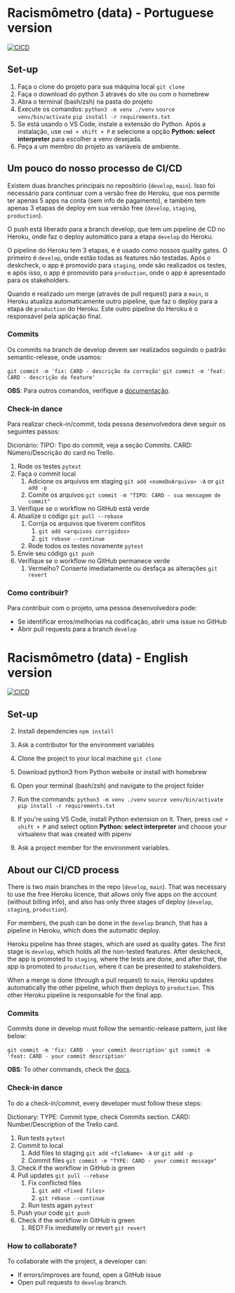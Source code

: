 # Racismômetro (data) - Portuguese version

[![CICD](https://github.com/Racisometro/data/actions/workflows/main.yml/badge.svg)](https://github.com/Racisometro/data/actions/workflows/main.yml)

## Set-up

1. Faça o clone do projeto para sua máquina local `git clone`
2. Faça o download do python 3 através do site ou com o homebrew
3. Abra o terminal (bash/zsh) na pasta do projeto
4. Execute os comandos:
    `python3 -m venv ./venv`
    `source venv/bin/activate`
    `pip install -r requirements.txt`
5. Se está usando o VS Code, instale a extensão do Python. Após a instalação, use `cmd + shift + P` e selecione a opção **Python: select interpreter** para escolher a venv desejada.
6. Peça a um membro do projeto as variáveis de ambiente.

## Um pouco do nosso processo de CI/CD

Existem duas branches principais no repositório (`develop`, `main`). Isso foi necessário para continuar com a versão free do Heroku, que nos permite ter apenas 5 apps na conta (sem info de pagamento), e também tem apenas 3 etapas de deploy em sua versão free (`develop`, `staging`, `production`).

O push está liberado para a branch develop, que tem um pipeline de CD no Heroku, onde faz o deploy automático para a etapa `develop` do Heroku.

O pipeline do Heroku tem 3 etapas, e é usado como nossos quality gates. O primeiro é `develop`, onde estão todas as features não testadas. Após o deskcheck, o app é promovido para `staging`, onde são realizados os testes, e após isso, o app é promovido para `production`, onde o app é apresentado para os stakeholders.

Quando é realizado um merge (através de pull request) para a `main`, o Heroku atualiza automaticamente outro pipeline, que faz o deploy para a etapa de `production` do Heroku. Este outro pipeline do Heroku é o responsável pela aplicação final.

### Commits

Os commits na branch de develop devem ser realizados seguindo o padrão semantic-release, onde usamos:

`git commit -m 'fix: CARD - descrição da correção'`
`git commit -m 'feat: CARD - descrição da feature'`

**OBS**: Para outros comandos, verifique a [documentação](https://github.com/semantic-release/semantic-release).

### Check-in dance

Para realizar check-in/commit, toda pessoa desenvolvedora deve seguir os seguintes passos:

Dicionário:
TIPO: Tipo do commit, veja a seção Commits.
CARD: Número/Descrição do card no Trello.

1. Rode os testes `pytest`
1. Faça o commit local
    1. Adicione os arquivos em staging `git add <nomeDoArquivo> -A` or `git add -p`
    1. Comite os arquivos `git commit -m "TIPO: CARD - sua mensagem de commit"`
1. Verifique se o workflow no GitHub está verde
1. Atualize o código `git pull --rebase`
    1. Corrija os arquivos que tiverem conflitos
	    1. `git add <arquivos corrigidos>`
	    1. `git rebase --continue`
    1. Rode todos os testes novamente `pytest`
1. Envie seu código `git push`
1. Verifique se o workflow no GitHub permanece verde
    1. Vermelho? Conserte imediatamente ou desfaça as alterações `git revert`

### Como contribuir?

Para contribuir com o projeto, uma pessoa desenvolvedora pode:

* Se identificar erros/melhorias na codificação, abrir uma issue no GitHub
* Abrir pull requests para a branch `develop`

# Racismômetro (data) - English version

[![CICD](https://github.com/Racisometro/frontend/actions/workflows/main.yml/badge.svg)](https://github.com/Racisometro/frontend/actions/workflows/main.yml)

## Set-up


2. Install dependencies `npm install`
3. Ask a contributor for the environment variables

1. Clone the project to your local machine `git clone`
2. Download python3 from Python website or install with homebrew
3. Open your terminal (bash/zsh) and navigate to the project folder
4. Run the commands:
    `python3 -m venv ./venv`
    `source venv/bin/activate`
    `pip install -r requirements.txt`
5. If you're using VS Code, install Python extension on it. Then, press `cmd + shift + P` and select option **Python: select interpreter** and choose your virtualenv that was created with pipenv
6. Ask a project member for the environment variables.

## About our CI/CD process

There is two main branches in the repo (`develop`, `main`). That was necessary to use the free Heroku licence, that allows only five apps on the account (without billing info), and also has only three stages of deploy (`develop`, `staging`, `production`).

For members, the push can be done in the `develop` branch, that has a pipeline in Heroku, which does the automatic deploy.

Heroku pipeline has three stages, which are used as quality gates. The first stage is `develop`, which holds all the non-tested features. After deskcheck, the app is promoted to `staging`, where the tests are done, and after that, the app is promoted to `production`, where it can be presented to stakeholders.

When a merge is done (through a pull request) to `main`, Heroku updates automatically the other pipeline, which then deploys to `production`. This other Heroku pipeline is responsable for the final app.

### Commits

Commits done in develop must follow the semantic-release pattern, just like below:

`git commit -m 'fix: CARD - your commit description'`
`git commit -m 'feat: CARD - your commit description'`

**OBS**: To other commands, check the [docs](https://github.com/semantic-release/semantic-release).

### Check-in dance

To do a check-in/commit, every developer must follow these steps:

Dictionary:
TYPE: Commit type, check Commits section.
CARD: Number/Description of the Trello card.

1. Run tests `pytest`
1. Commit to local
    1. Add files to staging `git add <fileName> -A` or `git add -p`
    1. Commit files `git commit -m "TYPE: CARD - your commit message"`
1. Check if the workflow in GitHub is green
1. Pull updates `git pull --rebase`
    1. Fix conflicted files
	    1. `git add <fixed files>`
	    1. `git rebase --continue`
    1. Run tests again `pytest`
1. Push your code `git push`
1. Check if the workflow in GitHub is green
    1. RED? Fix imediatelly or revert `git revert`

### How to collaborate?

To collaborate with the project, a developer can:

* If errors/improves are found, open a GitHub issue
* Open pull requests to `develop` branch.